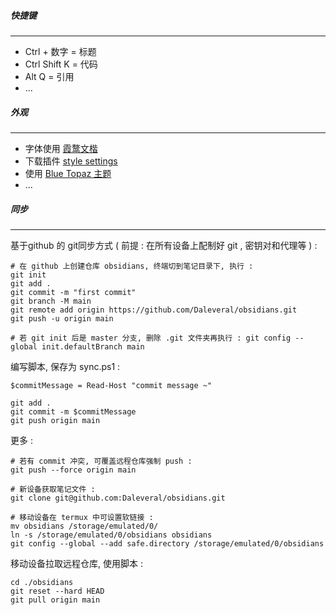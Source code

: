 ##### 快捷键
___
-  Ctrl + 数字 = 标题
-  Ctrl Shift K = 代码
-  Alt Q = 引用
-  ...

##### 外观
___
-  字体使用 [霞鹜文楷](https://github.com/lxgw/LxgwWenKai) 
-  下载插件 [style settings](https://github.com/mgmeyers/obsidian-style-settings#obsidian-style-settings-plugin)
-  使用 [Blue Topaz 主题](https://github.com/PKM-er/Blue-Topaz_Obsidian-css?tab=readme-ov-file) 
-  ...


##### 同步
___
基于github 的 git同步方式 ( 前提 : 在所有设备上配制好 git , 密钥对和代理等 ) :

```shell
# 在 github 上创建仓库 obsidians, 终端切到笔记目录下, 执行 :
git init
git add .
git commit -m "first commit"
git branch -M main
git remote add origin https://github.com/Daleveral/obsidians.git
git push -u origin main

# 若 git init 后是 master 分支, 删除 .git 文件夹再执行 : git config --global init.defaultBranch main
```

编写脚本, 保存为 sync.ps1 :

```shell
$commitMessage = Read-Host "commit message ~"

git add .
git commit -m $commitMessage
git push origin main
```

更多 :

```shell
# 若有 commit 冲突, 可覆盖远程仓库强制 push : 
git push --force origin main

# 新设备获取笔记文件 : 
git clone git@github.com:Daleveral/obsidians.git

# 移动设备在 termux 中可设置软链接 :
mv obsidians /storage/emulated/0/
ln -s /storage/emulated/0/obsidians obsidians
git config --global --add safe.directory /storage/emulated/0/obsidians  
```

移动设备拉取远程仓库, 使用脚本 :

```shell
cd ./obsidians
git reset --hard HEAD
git pull origin main
```




